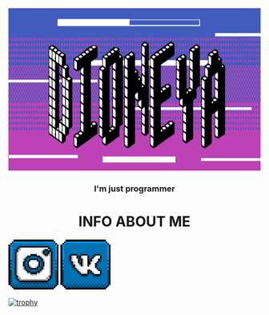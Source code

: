 <img src="https://github.com/Dioneya/Dioneya/blob/main/dioneya.png" height="325"/>
<h3 align="center">I'm just programmer</h3>

<h1 align="center">INFO ABOUT ME</h1>

<a href="https://www.instagram.com/dioneya.cthulhu/" target="_blank"><img src="https://github.com/Dioneya/Dioneya/blob/main/insta.png" height="100"/></a>
<a href="https://www.instagram.com/dioneya.cthulhu/" target="_blank"><img src="https://github.com/Dioneya/Dioneya/blob/main/vk.png" height="100"/></a>

[![trophy](https://github-profile-trophy.vercel.app/?username=Dioneya)](https://github.com/Dioneya/github-profile-trophy)
